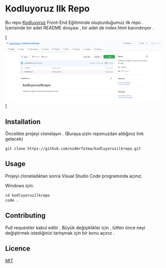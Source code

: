 # Kodluyoruz Ilk Repo
Bu repo [Kodluyoruz](https://www.kodluyoruz.org/) Front-End Eğitiminde oluşturduğumuz ilk repo . İçerisinde bir adet README dosyası , bir adet de index.html barındırıyor . 

[![Github Repo](img/kodluyoruzilkrepo.png)]

## Installation

Öncelikle projeyi clonelayın  . (Buraya sizin reponuzdan aldığınız link gelecek)

```
git clone https://github.com/ozdmrfatma/kodluyoruzilkrepo.git
```

## Usage

Projeyi cloneladıktan sonra Visual Studio Code programında açınız.

Windows için:

```
cd kodluyoruzilkrepo
code .

```

## Contributing

Pull requestler kabul edilir . Büyük değişiklikler için , lütfen önce neyi değiştirmek istediğinizi tartışmak için bir konu açınız .

## Licence

[MIT](https://choosealicense.com/licenses/mit/)
